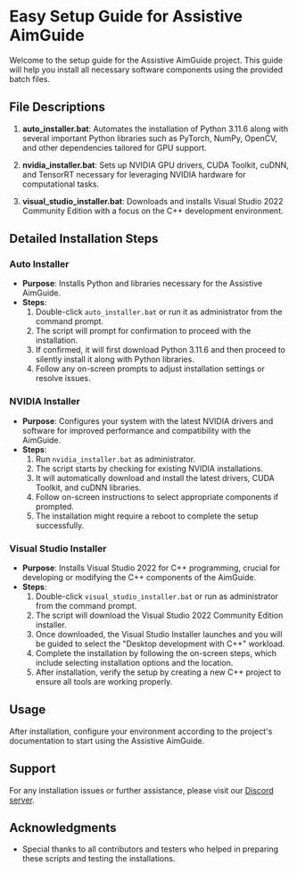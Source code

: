 # Easy Setup Guide for Assistive AimGuide

Welcome to the setup guide for the Assistive AimGuide project. This guide will help you install all necessary software components using the provided batch files.

## File Descriptions

1. **auto_installer.bat**: Automates the installation of Python 3.11.6 along with several important Python libraries such as PyTorch, NumPy, OpenCV, and other dependencies tailored for GPU support.

2. **nvidia_installer.bat**: Sets up NVIDIA GPU drivers, CUDA Toolkit, cuDNN, and TensorRT necessary for leveraging NVIDIA hardware for computational tasks.

3. **visual_studio_installer.bat**: Downloads and installs Visual Studio 2022 Community Edition with a focus on the C++ development environment.

## Detailed Installation Steps

### Auto Installer
- **Purpose**: Installs Python and libraries necessary for the Assistive AimGuide.
- **Steps**:
  1. Double-click `auto_installer.bat` or run it as administrator from the command prompt.
  2. The script will prompt for confirmation to proceed with the installation.
  3. If confirmed, it will first download Python 3.11.6 and then proceed to silently install it along with Python libraries.
  4. Follow any on-screen prompts to adjust installation settings or resolve issues.

### NVIDIA Installer
- **Purpose**: Configures your system with the latest NVIDIA drivers and software for improved performance and compatibility with the AimGuide.
- **Steps**:
  1. Run `nvidia_installer.bat` as administrator.
  2. The script starts by checking for existing NVIDIA installations.
  3. It will automatically download and install the latest drivers, CUDA Toolkit, and cuDNN libraries.
  4. Follow on-screen instructions to select appropriate components if prompted.
  5. The installation might require a reboot to complete the setup successfully.

### Visual Studio Installer
- **Purpose**: Installs Visual Studio 2022 for C++ programming, crucial for developing or modifying the C++ components of the AimGuide.
- **Steps**:
  1. Double-click `visual_studio_installer.bat` or run as administrator from the command prompt.
  2. The script will download the Visual Studio 2022 Community Edition installer.
  3. Once downloaded, the Visual Studio Installer launches and you will be guided to select the "Desktop development with C++" workload.
  4. Complete the installation by following the on-screen steps, which include selecting installation options and the location.
  5. After installation, verify the setup by creating a new C++ project to ensure all tools are working properly.

## Usage
After installation, configure your environment according to the project's documentation to start using the Assistive AimGuide.

## Support
For any installation issues or further assistance, please visit our [Discord server](https://discord.fnbubbles420.org/invite).

## Acknowledgments
- Special thanks to all contributors and testers who helped in preparing these scripts and testing the installations.
